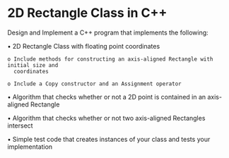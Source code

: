 # 2D Rectangle Class in C++

Design and Implement a C++ program that implements the following:

• 2D Rectangle Class with floating point coordinates

    o Include methods for constructing an axis-aligned Rectangle with initial size and
      coordinates

    o Include a Copy constructor and an Assignment operator

• Algorithm that checks whether or not a 2D point is contained in an axis-aligned Rectangle

• Algorithm that checks whether or not two axis-aligned Rectangles intersect

• Simple test code that creates instances of your class and tests your implementation
